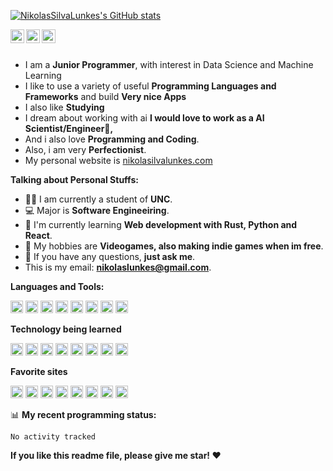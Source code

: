 [![NikolasSilvaLunkes's GitHub stats](https://github-readme-stats.vercel.app/api?username=NikolasSilvaLunkes)](https://github.com/NikolasSilvaLunkes/github-readme-stats)


<a href="https://leetcode.com/Nikolas-Silva-Lunkes/">
  <img align="left" alt="Leetcode" width="22px" src="https://cdn.jsdelivr.net/npm/simple-icons@v3/icons/leetcode.svg" />
</a>
<a href="https://github.com/NikolasSilvaLunkes">
  <img align="left" alt="Github" width="22px" src="https://cdn.jsdelivr.net/npm/simple-icons@v3/icons/github.svg" />
</a>
<a href="https://www.google.com/search?q=nikolaslunkes%40gmail.com&oq=nikolaslunkes%40gmail.com&aqs=chrome..69i57j69i61j69i58.6661j0j7&sourceid=chrome&ie=UTF-8">
  <img align="left" alt="Gmail" width="22px" src="https://cdn.jsdelivr.net/npm/simple-icons@3.12.2/icons/gmail.svg" />
</a>

<br />
<br />

- I am a **Junior Programmer**, with interest in Data Science and Machine Learning 
- I like to use a variety of useful **Programming Languages and Frameworks** and build  **Very nice Apps**
- I also like **Studying** 
- I dream about working with ai **I would love to work as a AI Scientist/Engineer🤖,**
- And i also love **Programming and Coding**.
- Also, i am very **Perfectionist**.
- My personal website is <a class="text-2xl" href="http://nikolasilvalunkes.com">
  nikolasilvalunkes.com
</a>



**Talking about Personal Stuffs:**

- 👨‍🏛 I am currently a student of **UNC**.
- 💻 Major is **Software Engineeiring**.
- 🌱 I'm currently learning **Web development with Rust, Python and React**. 
- 🤔 My hobbies are **Videogames, also making indie games when im free**.
- 💬 If you have any questions, **just ask me**.
- This is my email: **nikolaslunkes@gmail.com**.




**Languages and Tools:**  

<code><img height="20" src="https://cdn.jsdelivr.net/npm/simple-icons@3.12.2/icons/python.svg"></code>
<code><img height="20" src="https://cdn.jsdelivr.net/npm/simple-icons@3.12.2/icons/html5.svg"></code>
<code><img height="20" src="https://cdn.jsdelivr.net/npm/simple-icons@3.12.2/icons/css3.svg"></code>
<code><img height="20" src="https://cdn.jsdelivr.net/npm/simple-icons@3.12.2/icons/javascript.svg"></code>
<code><img height="20" src="https://cdn.jsdelivr.net/npm/simple-icons@3.12.2/icons/java.svg"></code>
<code><img height="20" src="https://cdn.jsdelivr.net/npm/simple-icons@3.12.2/icons/git.svg"></code>
<code><img height="20" src="https://cdn.jsdelivr.net/npm/simple-icons@3.12.2/icons/postgresql.svg"></code>
<code><img height="20" src="https://cdn.jsdelivr.net/npm/simple-icons@3.12.2/icons/rust.svg"></code>


**Technology being learned**

<code><img height="20" src="https://cdn.jsdelivr.net/npm/simple-icons@3.12.2/icons/visualstudiocode.svg"></code>
<code><img height="20" src="https://cdn.jsdelivr.net/npm/simple-icons@3.12.2/icons/pycharm.svg"></code>
<code><img height="20" src="https://cdn.jsdelivr.net/npm/simple-icons@3.12.2/icons/intellijidea.svg"></code>
<code><img height="20" src="https://cdn.jsdelivr.net/npm/simple-icons@3.12.2/icons/linux.svg"></code>
<code><img height="20" src="https://cdn.jsdelivr.net/npm/simple-icons@3.12.2/icons/django.svg"></code>
<code><img height="20" src="https://www.vectorlogo.zone/logos/pocoo_flask/pocoo_flask-icon.svg"></code>
<code><img height="20" src="https://cdn.jsdelivr.net/npm/simple-icons@3.12.2/icons/typescript.svg"></code>
<code><img height="20" src="https://cdn.jsdelivr.net/npm/simple-icons@3.12.2/icons/react.svg"></code>

**Favorite sites**

<code><img height="20" src="https://cdn.jsdelivr.net/npm/simple-icons@3.12.2/icons/github.svg"></code>
<code><img height="20" src="https://cdn.jsdelivr.net/npm/simple-icons@3.12.2/icons/google.svg"></code>
<code><img height="20" src="https://cdn.jsdelivr.net/npm/simple-icons@3.12.2/icons/stackoverflow.svg"></code>
<code><img height="20" src="https://cdn.jsdelivr.net/npm/simple-icons@3.12.2/icons/youtube.svg"></code>
<code><img height="20" src="https://cdn.jsdelivr.net/npm/simple-icons@3.12.2/icons/steam.svg"></code>
<code><img height="20" src="https://cdn.jsdelivr.net/npm/simple-icons@3.12.2/icons/freecodecamp.svg"></code>
<code><img height="20" src="https://cdn.jsdelivr.net/npm/simple-icons@3.12.2/icons/w3c.svg"></code>
<code><img height="20" src="https://cdn.jsdelivr.net/npm/simple-icons@3.12.2/icons/openai.svg"></code>


📊 **My recent programming status:**
<!--START_SECTION:waka-->

```text
No activity tracked
```

<!--END_SECTION:waka-->

**If you like this readme file, please give me star! ❤️**

